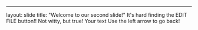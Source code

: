 ---
layout: slide
title: "Welcome to our second slide!"
It's hard finding the EDIT FiLE button!!  Not witty, but true!
Your text
Use the left arrow to go back!

